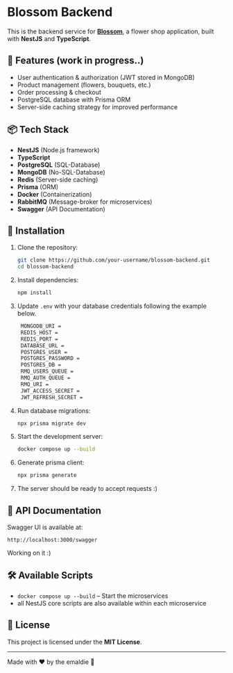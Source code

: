 # Blossom Backend

This is the backend service for [**Blossom**](https://github.com/emaldie/blossom-frontend), a flower shop application, built with **NestJS** and **TypeScript**.

## 🚀 Features (work in progress..)
- User authentication & authorization (JWT stored in MongoDB)
- Product management (flowers, bouquets, etc.)
- Order processing & checkout
- PostgreSQL database with Prisma ORM
- Server-side caching strategy for improved performance 

## 📦 Tech Stack
- **NestJS** (Node.js framework)
- **TypeScript**
- **PostgreSQL** (SQL-Database)
- **MongoDB** (No-SQL-Database)
- **Redis** (Server-side caching)
- **Prisma** (ORM)
- **Docker** (Containerization)
- **RabbitMQ** (Message-broker for microservices)
- **Swagger** (API Documentation)

## 🔧 Installation
1. Clone the repository:
   ```sh
   git clone https://github.com/your-username/blossom-backend.git
   cd blossom-backend
   ```

2. Install dependencies:
   ```sh
   npm install
   ```

3. Update `.env` with your database credentials following the example below.
   ```sh
    MONGODB_URI = 
    REDIS_HOST =
    REDIS_PORT =
    DATABASE_URL = 
    POSTGRES_USER =
    POSTGRES_PASSWORD =
    POSTGRES_DB =
    RMQ_USERS_QUEUE =
    RMQ_AUTH_QUEUE =
    RMQ_URI =
    JWT_ACCESS_SECRET =
    JWT_REFRESH_SECRET =
   ```

4. Run database migrations:
   ```sh
   npx prisma migrate dev
   ```

5. Start the development server:
   ```sh
   docker compose up --build
   ```

6. Generate prisma client:
   ```sh
   npx prisma generate
   ```

7. The server should be ready to accept requests :)   

## 📖 API Documentation
Swagger UI is available at:
```
http://localhost:3000/swagger
```
Working on it :)

## 🛠 Available Scripts
- `docker compose up --build` – Start the microservices
- all NestJS core scripts are also available within each microservice

## 📝 License
This project is licensed under the **MIT License**.

---
Made with ❤️ by the emaldie 🌸